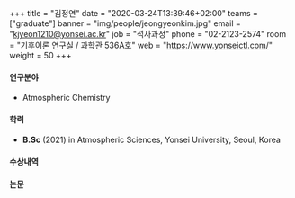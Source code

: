 ﻿+++
title = "김정연"
date = "2020-03-24T13:39:46+02:00"
teams = ["graduate"]
banner = "img/people/jeongyeonkim.jpg"
email = "kjyeon1210@yonsei.ac.kr"
job = "석사과정"
phone = "02-2123-2574"
room = "기후이론 연구실 / 과학관 536A호"
web = "https://www.yonseictl.com/"
weight = 50
+++

#### 연구분야
+ Atmospheric Chemistry

#### 학력
 + **B.Sc** (2021) in Atmospheric Sciences, Yonsei University, Seoul, Korea

#### 수상내역

#### 논문
